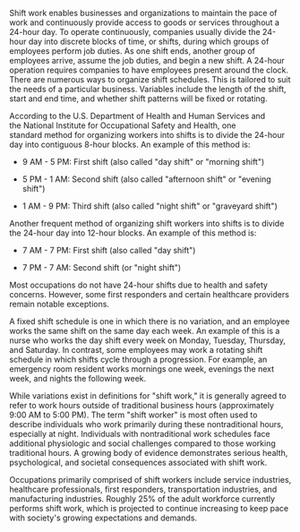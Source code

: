Shift work enables businesses and organizations to maintain the pace of work and continuously provide access to goods or services throughout a 24-hour day. To operate continuously, companies usually divide the 24-hour day into discrete blocks of time, or shifts, during which groups of employees perform job duties. As one shift ends, another group of employees arrive, assume the job duties, and begin a new shift. A 24-hour operation requires companies to have employees present around the clock. There are numerous ways to organize shift schedules. This is tailored to suit the needs of a particular business. Variables include the length of the shift, start and end time, and whether shift patterns will be fixed or rotating.

According to the U.S. Department of Health and Human Services and the National Institute for Occupational Safety and Health, one standard method for organizing workers into shifts is to divide the 24-hour day into contiguous 8-hour blocks. An example of this method is:

- 9 AM - 5 PM: First shift (also called "day shift" or "morning shift")

- 5 PM - 1 AM: Second shift (also called "afternoon shift" or "evening shift")

- 1 AM - 9 PM: Third shift (also called "night shift" or "graveyard shift")

Another frequent method of organizing shift workers into shifts is to divide the 24-hour day into 12-hour blocks. An example of this method is:

- 7 AM - 7 PM: First shift (also called "day shift")

- 7 PM - 7 AM: Second shift (or "night shift")

Most occupations do not have 24-hour shifts due to health and safety concerns. However, some first responders and certain healthcare providers remain notable exceptions.

A fixed shift schedule is one in which there is no variation, and an employee works the same shift on the same day each week. An example of this is a nurse who works the day shift every week on Monday, Tuesday, Thursday, and Saturday. In contrast, some employees may work a rotating shift schedule in which shifts cycle through a progression. For example, an emergency room resident works mornings one week, evenings the next week, and nights the following week.

While variations exist in definitions for "shift work," it is generally agreed to refer to work hours outside of traditional business hours (approximately 9:00 AM to 5:00 PM). The term "shift worker" is most often used to describe individuals who work primarily during these nontraditional hours, especially at night. Individuals with nontraditional work schedules face additional physiologic and social challenges compared to those working traditional hours. A growing body of evidence demonstrates serious health, psychological, and societal consequences associated with shift work.

Occupations primarily comprised of shift workers include service industries, healthcare professionals, first responders, transportation industries, and manufacturing industries. Roughly 25% of the adult workforce currently performs shift work, which is projected to continue increasing to keep pace with society's growing expectations and demands.